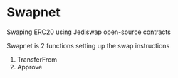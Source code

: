 # Swapnet
Swaping ERC20 using Jediswap open-source contracts 

Swapnet is 2 functions setting up the swap instructions 

1. TransferFrom
2. Approve 


